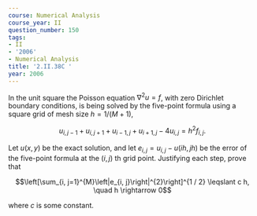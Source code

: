 ```yaml
---
course: Numerical Analysis
course_year: II
question_number: 150
tags:
- II
- '2006'
- Numerical Analysis
title: '2.II.38C '
year: 2006
---
```



In the unit square the Poisson equation $\nabla^{2} u=f$, with zero Dirichlet boundary conditions, is being solved by the five-point formula using a square grid of mesh size $h=1 /(M+1)$,

$$u_{i, j-1}+u_{i, j+1}+u_{i-1, j}+u_{i+1, j}-4 u_{i, j}=h^{2} f_{i, j} .$$

Let $u(x, y)$ be the exact solution, and let $e_{i, j}=u_{i, j}-u(i h, j h)$ be the error of the five-point formula at the $(i, j)$ th grid point. Justifying each step, prove that

$$\left[\sum_{i, j=1}^{M}\left|e_{i, j}\right|^{2}\right]^{1 / 2} \leqslant c h, \quad h \rightarrow 0$$

where $c$ is some constant.